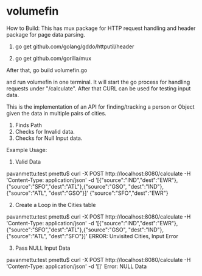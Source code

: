 # volumefin

How to Build:
This has mux package for HTTP request handling and header package for page data parsing.

1. go get github.com/golang/gddo/httputil/header

2. go get github.com/gorilla/mux

After that, 
go build volumefin.go

and run volumefin in one terminal. It will start the go process for handling requests under "/calculate".
After that CURL can be used for testing input data.

This is the implementation of an API for finding/tracking a person or Object
given the data in multiple pairs of cities.
1. Finds Path
2. Checks for Invalid data.
3. Checks for Null Input data.



Example Usage:

1. Valid Data

pavanmettu:test pmettu$ curl -X POST  http://localhost:8080/calculate -H 'Content-Type: application/json' -d '[{"source":"IND","dest":"EWR"},{"source":"SFO","dest":"ATL"},{"source":"GSO", "dest":"IND"}, {"source":"ATL", "dest":"GSO"}]'
{"source":"SFO","dest":"EWR"}

2. Create a Loop in the Cities table

pavanmettu:test pmettu$ curl -X POST  http://localhost:8080/calculate -H 'Content-Type: application/json' -d '[{"source":"IND","dest":"EWR"},{"source":"SFO","dest":"ATL"},{"source":"GSO", "dest":"IND"}, {"source":"ATL", "dest":"SFO"}]'
ERROR: Unvisited Cities, Input Error


3. Pass NULL Input Data

pavanmettu:test pmettu$ curl -X POST  http://localhost:8080/calculate -H 'Content-Type: application/json' -d '[]'
Error: NULL Data
